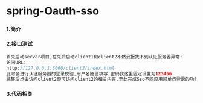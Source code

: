 # spring-Oauth-sso
#### 1.简介



#### 2.接口测试

```java
首先启动server项目,在先后启动client1和client2不然会报找不到认证服务器异常:
访问URL:
http://127.0.0.1:8060/client2/index.html
此时会进行认证服务器的登录校验,用户名随便填写,密码我这里固定设置为123456
跳转后点击访问client2即可访问client2的相关内容,至此完成Sso不同应用间单点登录的功能
```

#### 3.代码相关

